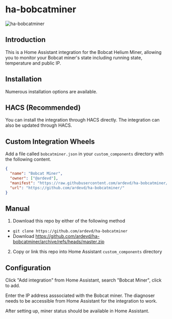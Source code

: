 # ha-bobcatminer
![ha-bobcatminer](https://user-images.githubusercontent.com/366855/164951518-b39a20b9-0040-4b42-a727-916d2852cd30.png)

## Introduction
This is a Home Assistant integration for the Bobcat Helium Miner, allowing you to monitor your Bobcat miner's state including running state, temperature and public IP.

## Installation

Numerous installation options are available.

## HACS (Recommended)

You can install the integration through HACS directly. The integration can also be updated through HACS.

## Custom Integration Wheels
Add a file called `bobcatminer.json` in your `custom_components` directory with the following content.

```json
{
  "name": "Bobcat Miner",
  "owner": ["@ardevd"],
  "manifest": "https://raw.githubusercontent.com/ardevd/ha-bobcatminer/main/custom_components/bobcatminer/manifest.json",
  "url": "https://github.com/ardevd/ha-bobcatminer/"
}
```

## Manual
1. Download this repo by either of the following method
- `git clone https://github.com/ardevd/ha-bobcatminer`
- Download https://github.com/ardevd/ha-bobcatminer/archive/refs/heads/master.zip
2. Copy or link this repo into Home Assistant `custom_components` directory

## Configuration
Click "Add integration" from Home Assistant, search "Bobcat Miner", click to add.

Enter the IP address asssociated with the Bobcat miner. The diagnoser needs to be accessible from Home Assistant for the integration to work.

After setting up, miner status should be available in Home Assistant.
